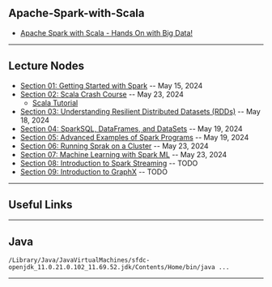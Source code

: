 ## Apache-Spark-with-Scala

* [Apache Spark with Scala - Hands On with Big Data!](https://www.udemy.com/course/apache-spark-with-scala-hands-on-with-big-data/learn/lecture/11863448?start=0#overview)

***

## Lecture Nodes

* [Section 01: Getting Started with Spark](https://github.com/muarshad01/Apache-Spark-with-Scala/blob/main/Section01.md) -- May 15, 2024
* [Section 02: Scala Crash Course](https://github.com/muarshad01/Apache-Spark-with-Scala/blob/main/Section02.md) -- May 23, 2024
    * [Scala Tutorial](https://www.tutorialspoint.com/scala/index.htm)
* [Section 03: Understanding Resilient Distributed Datasets (RDDs)](https://github.com/muarshad01/Apache-Spark-with-Scala/blob/main/Section03.md) -- May 18, 2024
* [Section 04: SparkSQL, DataFrames, and DataSets](https://github.com/muarshad01/Apache-Spark-with-Scala/blob/main/Section04.md) -- May 19, 2024
* [Section 05: Advanced Examples of Spark Programs](https://github.com/muarshad01/Apache-Spark-with-Scala/blob/main/Section05.md) -- May 19, 2024
* [Section 06: Running Sprak on a Cluster](https://github.com/muarshad01/Apache-Spark-with-Scala/blob/main/Section06.md) -- May 23, 2024
* [Section 07: Machine Learning with Spark ML](https://github.com/muarshad01/Apache-Spark-with-Scala/blob/main/Section07.md) -- May 23, 2024
* [Section 08: Introduction to Spark Streaming](https://github.com/muarshad01/Apache-Spark-with-Scala/blob/main/Section08.md) -- TODO
* [Section 09: Introduction to GraphX](https://github.com/muarshad01/Apache-Spark-with-Scala/blob/main/Section09.md) -- TODO

***

## Useful Links

***

## Java

```
/Library/Java/JavaVirtualMachines/sfdc-openjdk_11.0.21.0.102_11.69.52.jdk/Contents/Home/bin/java ...
```
***
